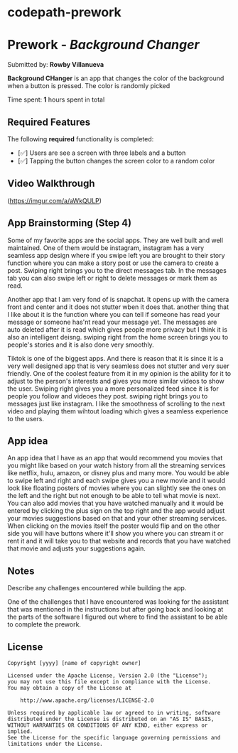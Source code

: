 # codepath-prework

# Prework - *Background Changer*

Submitted by: **Rowby Villanueva**

**Background CHanger** is an app that changes the color of the background when a button is pressed. The color is randomly picked

Time spent: **1** hours spent in total

## Required Features

The following **required** functionality is completed:

- [✅] Users are see a screen with three labels and a button
- [✅] Tapping the button changes the screen color to a random color
 
## Video Walkthrough

(https://imgur.com/a/aWkQULP)

## App Brainstorming (Step 4)
Some of my favorite apps are the social apps. They are well built and well maintained. One of them would be instagram, instagram has a very seamless app design where if you swipe left you are brought to their story function where you can make a story post or use the camera to create a post. Swiping right brings you to the direct messages tab. In the messages tab you can also swipe left or right to delete messages or mark them as read.

Another app that I am very fond of is snapchat. It opens up with the camera front and center and it does not stutter wben it does that. another thing that I like about it is the function where you can tell if someone has read your message or someone has'nt read your message yet. The messages are auto deleted after it is read which gives people more privacy but I think it is also an intelligent deisng. swiping right from the home screen brings you to people's stories and it is also done very smoothly. 

Tiktok is one of the biggest apps. And there is reason that it is since it is a very well designed app that is very seamless does not stutter and very suer friendly. One of the coolest feature from it in my opinion is the ability for it to adjust to the person's interests and gives you more similar videos to show the user. Swiping right gives you a more personalized feed since it is for people you follow and videoes they post. swiping right brings you to messages just like instagram. I like the smoothness of scrolling to the next video and playing them wihtout loading which gives a seamless experience to the users.

## App idea
An app idea that I have as an app that would recommend you movies that you might like based on your watch history from all the streaming services like netflix, hulu, amazon, or disney plus and many more. You would be able to swipe left and right and each swipe gives you a new movie and it would look like floating posters of movies where you can slightly see the ones on the left and the right but not enough to be able to tell what movie is next. You can also add movies that you have watched manually and it would be entered by clicking the plus sign on the top right and the app would adjust your movies suggestions based on that and your other streaming services. When clicking on the movies itself the poster would flip and on the other side you will have buttons where it'll show you where you can stream it or rent it and it will take you to that website and records that you have watched that movie and adjusts your suggestions again.

## Notes

Describe any challenges encountered while building the app.

One of the challenges that I have encountered was looking for the assistant that was mentioned in the instructions but after going back and looking at the parts of the software I figured out where to find the assistant to be able to complete the prework.
## License

    Copyright [yyyy] [name of copyright owner]

    Licensed under the Apache License, Version 2.0 (the "License");
    you may not use this file except in compliance with the License.
    You may obtain a copy of the License at

        http://www.apache.org/licenses/LICENSE-2.0

    Unless required by applicable law or agreed to in writing, software
    distributed under the License is distributed on an "AS IS" BASIS,
    WITHOUT WARRANTIES OR CONDITIONS OF ANY KIND, either express or implied.
    See the License for the specific language governing permissions and
    limitations under the License.
